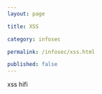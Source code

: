 ```yaml
---
layout: page

title: XSS

category: infosec

permalink: /infosec/xss.html

published: false
---
```


xss hifi
